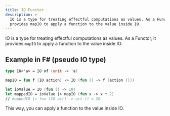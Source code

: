 ```yaml
---
title: IO Functor
description: >-
  IO is a type for treating effectful computations as values. As a Functor, it
  provides mapIO to apply a function to the value inside IO.
---
```

IO is a type for treating effectful computations as values. As a Functor, it provides `mapIO` to apply a function to the value inside IO.

## Example in F# (pseudo IO type)

```fsharp
type IO<'a> = IO of (unit -> 'a)

mapIO = fun f (IO action) -> IO (fun () -> f (action ()))

let ioValue = IO (fun () -> 10)
let mappedIO = ioValue |> mapIO (fun x -> x * 2)
// mappedIO |> fun (IO act) -> act () = 20
```

This way, you can apply a function to the value inside IO.
